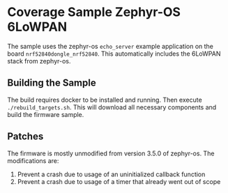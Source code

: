 # Coverage Sample Zephyr-OS 6LoWPAN
The sample uses the zephyr-os `echo_server` example application on the board `nrf52840dongle_nrf52840`.
This automatically includes the 6LoWPAN stack from zephyr-os.

## Building the Sample
The build requires docker to be installed and running.
Then execute `./rebuild_targets.sh`.
This will download all necessary components and build the firmware sample.

## Patches
The firmware is mostly unmodified from version 3.5.0 of zephyr-os.
The modifications are:
1. Prevent a crash due to usage of an uninitialized callback function
2. Prevent a crash due to usage of a timer that already went out of scope

